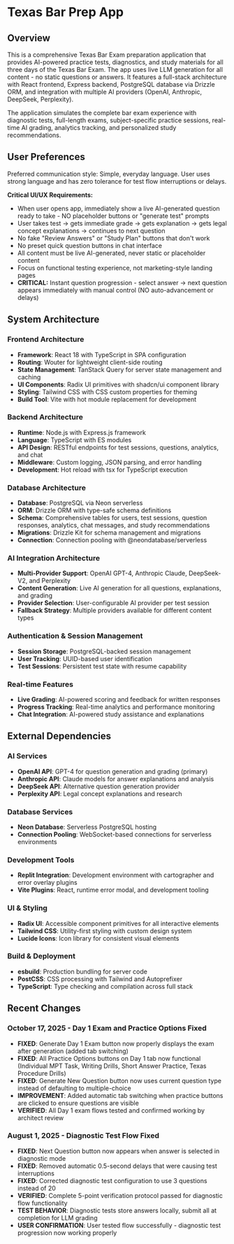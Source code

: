 # Texas Bar Prep App

## Overview

This is a comprehensive Texas Bar Exam preparation application that provides AI-powered practice tests, diagnostics, and study materials for all three days of the Texas Bar Exam. The app uses live LLM generation for all content - no static questions or answers. It features a full-stack architecture with React frontend, Express backend, PostgreSQL database via Drizzle ORM, and integration with multiple AI providers (OpenAI, Anthropic, DeepSeek, Perplexity).

The application simulates the complete bar exam experience with diagnostic tests, full-length exams, subject-specific practice sessions, real-time AI grading, analytics tracking, and personalized study recommendations.

## User Preferences

Preferred communication style: Simple, everyday language. User uses strong language and has zero tolerance for test flow interruptions or delays.

**Critical UI/UX Requirements:**
- When user opens app, immediately show a live AI-generated question ready to take - NO placeholder buttons or "generate test" prompts
- User takes test → gets immediate grade → gets explanation → gets legal concept explanations → continues to next question
- No fake "Review Answers" or "Study Plan" buttons that don't work
- No preset quick question buttons in chat interface
- All content must be live AI-generated, never static or placeholder content
- Focus on functional testing experience, not marketing-style landing pages
- **CRITICAL:** Instant question progression - select answer → next question appears immediately with manual control (NO auto-advancement or delays)

## System Architecture

### Frontend Architecture
- **Framework**: React 18 with TypeScript in SPA configuration
- **Routing**: Wouter for lightweight client-side routing
- **State Management**: TanStack Query for server state management and caching
- **UI Components**: Radix UI primitives with shadcn/ui component library
- **Styling**: Tailwind CSS with CSS custom properties for theming
- **Build Tool**: Vite with hot module replacement for development

### Backend Architecture
- **Runtime**: Node.js with Express.js framework
- **Language**: TypeScript with ES modules
- **API Design**: RESTful endpoints for test sessions, questions, analytics, and chat
- **Middleware**: Custom logging, JSON parsing, and error handling
- **Development**: Hot reload with tsx for TypeScript execution

### Database Architecture
- **Database**: PostgreSQL via Neon serverless
- **ORM**: Drizzle ORM with type-safe schema definitions
- **Schema**: Comprehensive tables for users, test sessions, question responses, analytics, chat messages, and study recommendations
- **Migrations**: Drizzle Kit for schema management and migrations
- **Connection**: Connection pooling with @neondatabase/serverless

### AI Integration Architecture
- **Multi-Provider Support**: OpenAI GPT-4, Anthropic Claude, DeepSeek-V2, and Perplexity
- **Content Generation**: Live AI generation for all questions, explanations, and grading
- **Provider Selection**: User-configurable AI provider per test session
- **Fallback Strategy**: Multiple providers available for different content types

### Authentication & Session Management
- **Session Storage**: PostgreSQL-backed session management
- **User Tracking**: UUID-based user identification
- **Test Sessions**: Persistent test state with resume capability

### Real-time Features
- **Live Grading**: AI-powered scoring and feedback for written responses
- **Progress Tracking**: Real-time analytics and performance monitoring
- **Chat Integration**: AI-powered study assistance and explanations

## External Dependencies

### AI Services
- **OpenAI API**: GPT-4 for question generation and grading (primary)
- **Anthropic API**: Claude models for answer explanations and analysis
- **DeepSeek API**: Alternative question generation provider
- **Perplexity API**: Legal concept explanations and research

### Database Services
- **Neon Database**: Serverless PostgreSQL hosting
- **Connection Pooling**: WebSocket-based connections for serverless environments

### Development Tools
- **Replit Integration**: Development environment with cartographer and error overlay plugins
- **Vite Plugins**: React, runtime error modal, and development tooling

### UI & Styling
- **Radix UI**: Accessible component primitives for all interactive elements
- **Tailwind CSS**: Utility-first styling with custom design system
- **Lucide Icons**: Icon library for consistent visual elements

### Build & Deployment
- **esbuild**: Production bundling for server code
- **PostCSS**: CSS processing with Tailwind and Autoprefixer
- **TypeScript**: Type checking and compilation across full stack

## Recent Changes

### October 17, 2025 - Day 1 Exam and Practice Options Fixed
- **FIXED**: Generate Day 1 Exam button now properly displays the exam after generation (added tab switching)
- **FIXED**: All Practice Options buttons on Day 1 tab now functional (Individual MPT Task, Writing Drills, Short Answer Practice, Texas Procedure Drills)
- **FIXED**: Generate New Question button now uses current question type instead of defaulting to multiple-choice
- **IMPROVEMENT**: Added automatic tab switching when practice buttons are clicked to ensure questions are visible
- **VERIFIED**: All Day 1 exam flows tested and confirmed working by architect review

### August 1, 2025 - Diagnostic Test Flow Fixed
- **FIXED**: Next Question button now appears when answer is selected in diagnostic mode
- **FIXED**: Removed automatic 0.5-second delays that were causing test interruptions
- **FIXED**: Corrected diagnostic test configuration to use 3 questions instead of 20
- **VERIFIED**: Complete 5-point verification protocol passed for diagnostic flow functionality
- **TEST BEHAVIOR**: Diagnostic tests store answers locally, submit all at completion for LLM grading
- **USER CONFIRMATION**: User tested flow successfully - diagnostic test progression now working properly